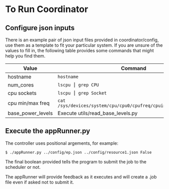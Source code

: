 
# To Run Coordinator

## Configure json inputs
There is an example pair of json input files provided in coordinator/config, use them as a template to fit your particular system. If you are unsure of the values to fill in, the following table provides some commands that might help you find them.

| Value     | Command  |
------------|----------
| hostname  | ```hostname```  |
| num_cores | ```lscpu ⎮ grep CPU```  |
| cpu sockets  | ```lscpu ⎮ grep Socket```  |
| cpu min/max freq | ```cat /sys/devices/system/cpu/cpu0/cpufreq/cpuinfo_{min,max}_freq```  |
| base_power_levels | Execute utils/read_base_levels.py |

## Execute the appRunner.py
The controller uses positional argements, for example:
~~~~
$ ./appRunner.py ../config/ep.json ../config/resource1.json False
~~~~
The final boolean provided tells the program to submit the job to the scheduler or not.

The appRunner will provide feedback as it executes and will create a <app>.job file even if asked not to submit it.

